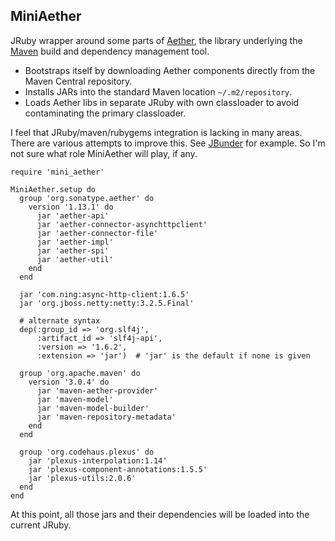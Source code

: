 MiniAether
----------

JRuby wrapper around some parts of
[Aether](http://eclipse.org/aether/), the library underlying the
[Maven](http://maven.apache.org/) build and dependency management
tool.

* Bootstraps itself by downloading Aether components directly from the
  Maven Central repository.
* Installs JARs into the standard Maven location `~/.m2/repository`.
* Loads Aether libs in separate JRuby with own classloader to avoid
  contaminating the primary classloader.

I feel that JRuby/maven/rubygems integration is lacking in many areas.
There are various attempts to improve this.  See
[JBunder](https://github.com/mkristian/jbundler) for example.  So I'm
not sure what role MiniAether will play, if any.

    require 'mini_aether'

    MiniAether.setup do
      group 'org.sonatype.aether' do
        version '1.13.1' do
          jar 'aether-api'
          jar 'aether-connector-asynchttpclient'
          jar 'aether-connector-file'
          jar 'aether-impl'
          jar 'aether-spi'
          jar 'aether-util'
        end
      end

      jar 'com.ning:async-http-client:1.6.5'
      jar 'org.jboss.netty:netty:3.2.5.Final'

      # alternate syntax
      dep(:group_id => 'org.slf4j',
          :artifact_id => 'slf4j-api',
          :version => '1.6.2',
          :extension => 'jar')  # 'jar' is the default if none is given

      group 'org.apache.maven' do
        version '3.0.4' do
          jar 'maven-aether-provider'
          jar 'maven-model'
          jar 'maven-model-builder'
          jar 'maven-repository-metadata'
        end
      end

      group 'org.codehaus.plexus' do
        jar 'plexus-interpolation:1.14'
        jar 'plexus-component-annotations:1.5.5'
        jar 'plexus-utils:2.0.6'
      end
    end

At this point, all those jars and their dependencies will be loaded
into the current JRuby.
